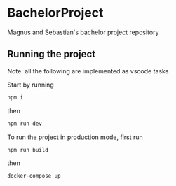 # BachelorProject
Magnus and Sebastian's bachelor project repository

## Running the project

Note: all the following are implemented as vscode tasks

Start by running 

```bash
npm i
```

then 

```bash
npm run dev
```

To run the project in production mode, first run

```bash
npm run build
```

then 

```bash
docker-compose up
```